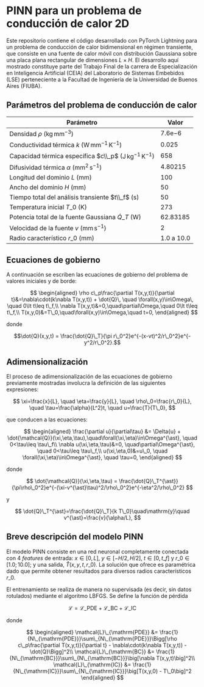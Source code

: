 # PINN para un problema de conducción de calor 2D

Este repositorio contiene el código desarrollado con PyTorch Lightning para un problema de conducción de calor bidimensional en régimen transiente, que consiste en una fuente de calor móvil con distribución Gaussiana sobre una placa plana rectangular de dimensiones $L\times H$. El desarrollo aquí mostrado constituye parte del Trabajo Final de la carrera de Especialización en Inteligencia Artificial (CEIA) del Laboratorio de Sistemas Embebidos (LSE) perteneciente a la Facultad de Ingeniería de la Universidad de Buenos Aires (FIUBA). 


## Parámetros del problema de conducción de calor

Parámetro | Valor |
----------- | ----------- |
Densidad $\rho$ ($\mathrm{kg\,mm^{-3}}$) | $7.6\mathrm{e}{-6}$
Conductividad térmica $k$ ($\mathrm{W\, mm^{-1}\,K^{-1}}$) |$0.025$
Capacidad térmica específica $c\\_p$ ($\mathrm{J\, kg^{-1}\,K^{-1}}$) | $658$
Difusividad térmica $\alpha$ ($\mathrm{mm}^2\,\mathrm{s}^{-1}$) | $4.80215$
Longitud del dominio $L$ ($\mathrm{mm}$) | $100$
Ancho del dominio $H$ ($\mathrm{mm}$) | $50$
Tiempo total del análisis transiente $t\\_f$ ($\mathrm{s}$) | $50$
Temperatura inicial $T\_0$ (K) | $273$
Potencia total de la fuente Gaussiana $\dot{Q}\_T$ ($\mathrm{W}$) | $62.83185$
Velocidad de la fuente $v$ ($\mathrm{mm\, s^{-1}}$) | $2$
Radio característico $r\_0$ ($\mathrm{mm}$) | $1.0$ a $10.0$


## Ecuaciones de gobierno

A continuación se escriben las ecuaciones de gobierno del problema de valores iniciales y de borde:

$$ 
\begin{aligned}
\rho c\_p\frac{\partial T(x,y,t)}{\partial t}&=\nabla\cdot(k\nabla T(x,y,t)) + \dot{Q}\, \quad \forall(x,y)\in\Omega\, \quad 0\lt t\leq t\_f,\\
\nabla T(x,y,t)&=0,\quad\partial\Omega,\quad 0\lt t\leq t\_f,\\
T(x,y,0)&=T\_0,\quad\forall(x,y)\in\Omega,\quad t=0,
\end{aligned} 
$$

donde

$$\dot{Q}(x,y,t) = \frac{\dot{Q}\_T}{\pi r\_0^2}e^{-(x-vt)^2/r\_0^2}e^{-y^2/r\_0^2}.$$


## Adimensionalización

El proceso de adimensionalización de las ecuaciones de gobierno previamente mostradas involucra la definición de las siguientes expresiones:

$$
\xi=\frac{x}{L}, \quad \eta=\frac{y}{L}, \quad \rho\_0=\frac{r\_0}{L}, \quad \tau=\frac{\alpha}{L^2}t, \quad u=\frac{T}{T\_0},
$$

que conducen a las ecuaciones:

$$
\begin{aligned}
\frac{\partial u}{\partial\tau} &= \Delta{u} + \dot{\mathcal{Q}}(\xi,\eta,\tau),\quad\forall(\xi,\eta)\in\Omega^{\ast}, \quad 0<\tau\leq \tau\_f\\
\nabla u(\xi,\eta,\tau)&=0, \quad\partial\Omega^{\ast}, \quad 0<\tau\leq \tau\_f,\\
u(\xi,\eta,0)&=u\_0, \quad \forall(\xi,\eta)\in\Omega^{\ast}, \quad \tau=0,
\end{aligned}
$$

donde 

$$
\dot{\mathcal{Q}}(\xi,\eta,\tau) = \frac{\dot{Q}\_T^{\ast}}{\pi\rho\_0^2}e^{-(\xi-v^{\ast}\tau)^2/\rho\_0^2}e^{-\eta^2/\rho\_0^2}
$$

y

$$
\dot{Q}\_T^{\ast}=\frac{\dot{Q}\_T}{k T\_0}\quad\mathrm{y}\quad v^{\ast}=\frac{v}{\alpha/L},
$$


## Breve descripción del modelo PINN

El modelo PINN consiste en una red neuronal completamente conectada con 4 *features* de entrada: $x\in[0,L]$, $y\in[-H/2, H/2]$, $t\in[0, t\_f]$ y $r\_0\in[1.0; 10.0]$; y una salida, $\hat{T}(x,y,t,r\_0)$. La solución que ofrece es paramétrica dado que permite obtener resultados para diversos radios característicos $r\_0$.

El entrenamiento se realiza de manera no supervisada (es decir, sin datos rotulados) mediante el algoritmo LBFGS. Se define la función de pérdida

$$
\mathcal{L} = \mathcal{L}\_{\mathrm{PDE}} + \mathcal{L}\_{\mathrm{BC}} + \mathcal{L}\_{\mathrm{IC}}
$$

donde 

$$
\begin{aligned}
\mathcal{L}\_{\mathrm{PDE}} &= \frac{1}{N\_{\mathrm{PDE}}}\sum\_{N\_{\mathrm{PDE}}}\Bigg[\rho c\_p\frac{\partial T(x,y,t)}{\partial t} - \nabla\cdot(k\nabla T(x,y,t)) - \dot{Q}\Bigg]^2\\
\mathcal{L}\_{\mathrm{BC}} &= \frac{1}{N\_{\mathrm{BC}}}\sum\_{N\_{\mathrm{BC}}}\big[\nabla T(x,y,t)\big]^2\\
\mathcal{L}\_{\mathrm{IC}} &= \frac{1}{N\_{\mathrm{IC}}}\sum\_{N\_{\mathrm{IC}}}\big[T(x,y,0) - T\_0\big]^2
\end{aligned}
$$
